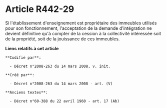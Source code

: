 # Article R442-29

Si l'établissement d'enseignement est propriétaire des immeubles utilisés pour son fonctionnement, l'acceptation de la
demande d'intégration ne devient définitive qu'à compter de la cession à la collectivité intéressée soit de la propriété,
soit de la jouissance de ces immeubles.

**Liens relatifs à cet article**

	**Codifié par**:

	  - Décret n°2008-263 du 14 mars 2008, v. init.

	**Créé par**:

	  - Décret n°2008-263 du 14 mars 2008 - art. (V)

	**Anciens textes**:

	  - Décret n°60-388 du 22 avril 1960 - art. 17 (Ab)
